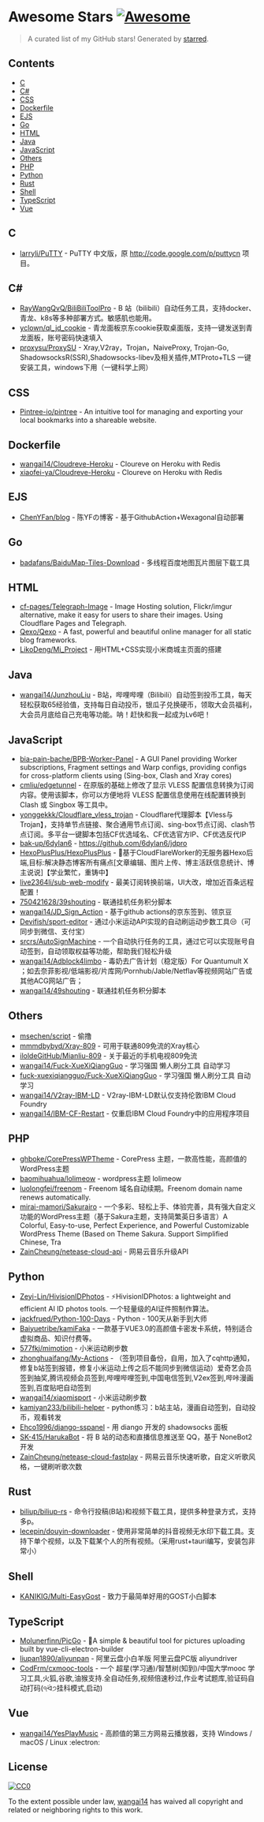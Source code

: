 <!--lint disable awesome-contributing awesome-license awesome-list-item match-punctuation no-repeat-punctuation no-undefined-references awesome-spell-check-->
# Awesome Stars [![Awesome](https://awesome.re/badge.svg)](https://github.com/sindresorhus/awesome)

> A curated list of my GitHub stars! Generated by [starred](https://github.com/maguowei/starred).

## Contents

- [C](#c)
- [C#](#c#)
- [CSS](#css)
- [Dockerfile](#dockerfile)
- [EJS](#ejs)
- [Go](#go)
- [HTML](#html)
- [Java](#java)
- [JavaScript](#javascript)
- [Others](#others)
- [PHP](#php)
- [Python](#python)
- [Rust](#rust)
- [Shell](#shell)
- [TypeScript](#typescript)
- [Vue](#vue)

## C 

- [larryli/PuTTY](https://github.com/larryli/PuTTY) - PuTTY 中文版，原 http://code.google.com/p/puttycn 项目。

## C# # 

- [RayWangQvQ/BiliBiliToolPro](https://github.com/RayWangQvQ/BiliBiliToolPro) - B 站（bilibili）自动任务工具，支持docker、青龙、k8s等多种部署方式。敏感肌也能用。
- [yclown/ql_jd_cookie](https://github.com/yclown/ql_jd_cookie) - 青龙面板京东cookie获取桌面版，支持一键发送到青龙面板，账号密码快速填入
- [proxysu/ProxySU](https://github.com/proxysu/ProxySU) - Xray,V2ray，Trojan，NaiveProxy, Trojan-Go, ShadowsocksR(SSR),Shadowsocks-libev及相关插件,MTProto+TLS 一键安装工具，windows下用（一键科学上网）

## CSS 

- [Pintree-io/pintree](https://github.com/Pintree-io/pintree) - An intuitive tool for managing and exporting your local bookmarks into a shareable website.

## Dockerfile 

- [wangai14/Cloudreve-Heroku](https://github.com/wangai14/Cloudreve-Heroku) - Cloureve on Heroku with Redis
- [xiaofei-ya/Cloudreve-Heroku](https://github.com/xiaofei-ya/Cloudreve-Heroku) - Cloureve on Heroku with Redis

## EJS 

- [ChenYFan/blog](https://github.com/ChenYFan/blog) - 陈YFの博客 - 基于GithubAction+Wexagonal自动部署

## Go 

- [badafans/BaiduMap-Tiles-Download](https://github.com/badafans/BaiduMap-Tiles-Download) - 多线程百度地图瓦片图层下载工具

## HTML 

- [cf-pages/Telegraph-Image](https://github.com/cf-pages/Telegraph-Image) - Image Hosting solution, Flickr/imgur alternative, make it easy for users to share their images. Using Cloudflare Pages and Telegraph.
- [Qexo/Qexo](https://github.com/Qexo/Qexo) - A fast, powerful and beautiful online manager for all static blog frameworks.
- [LikoDeng/Mi_Project](https://github.com/LikoDeng/Mi_Project) - 用HTML+CSS实现小米商城主页面的搭建

## Java 

- [wangai14/JunzhouLiu](https://github.com/wangai14/JunzhouLiu) - B站，哔哩哔哩（Bilibili）自动签到投币工具，每天轻松获取65经验值，支持每日自动投币，银瓜子兑换硬币，领取大会员福利，大会员月底给自己充电等功能。呐！赶快和我一起成为Lv6吧！

## JavaScript 

- [bia-pain-bache/BPB-Worker-Panel](https://github.com/bia-pain-bache/BPB-Worker-Panel) - A GUI Panel providing Worker subscriptions, Fragment settings and Warp configs, providing configs for cross-platform clients using (Sing-box, Clash and Xray cores)
- [cmliu/edgetunnel](https://github.com/cmliu/edgetunnel) - 在原版的基础上修改了显示 VLESS 配置信息转换为订阅内容。使用该脚本，你可以方便地将 VLESS 配置信息使用在线配置转换到 Clash 或 Singbox 等工具中。
- [yonggekkk/Cloudflare_vless_trojan](https://github.com/yonggekkk/Cloudflare_vless_trojan) - Cloudflare代理脚本【Vless与Trojan】，支持单节点链接、聚合通用节点订阅、sing-box节点订阅、clash节点订阅。多平台一键脚本包括CF优选域名、CF优选官方IP、CF优选反代IP
- [bak-up/6dylan6](https://github.com/bak-up/6dylan6) - https://github.com/6dylan6/jdpro
- [HexoPlusPlus/HexoPlusPlus](https://github.com/HexoPlusPlus/HexoPlusPlus) - :gift:基于CloudFlareWorker的无服务器Hexo后端,目标:解决静态博客所有痛点[文章编辑、图片上传、博主活跃信息统计、博主说说]【学业繁忙，重铸中】
- [live2364li/sub-web-modify](https://github.com/live2364li/sub-web-modify) - 最美订阅转换前端，UI大改，增加近百条远程配置！
- [750421628/39shouting](https://github.com/750421628/39shouting) - 联通挂机任务积分脚本
- [wangai14/JD_Sign_Action](https://github.com/wangai14/JD_Sign_Action) - 基于github actions的京东签到、领京豆
- [Devifish/sport-editor](https://github.com/Devifish/sport-editor) - 通过小米运动API实现的自动刷运动步数工具😒（可同步到微信、支付宝）
- [srcrs/AutoSignMachine](https://github.com/srcrs/AutoSignMachine) - 一个自动执行任务的工具，通过它可以实现账号自动签到，自动领取权益等功能，帮助我们轻松升级
- [wangai14/Adblock4limbo](https://github.com/wangai14/Adblock4limbo) - 毒奶去广告计划（稳定版）For Quantumult X ；如去奈菲影视/低端影视/片库网/Pornhub/Jable/Netflav等视频网站广告或其他ACG网站广告；
- [wangai14/49shouting](https://github.com/wangai14/49shouting) - 联通挂机任务积分脚本

## Others 

- [msechen/script](https://github.com/msechen/script) - 偷撸
- [mmmdbybyd/Xray-809](https://github.com/mmmdbybyd/Xray-809) - 可用于联通809免流的Xray核心
- [iloldeGitHub/Mianliu-809](https://github.com/iloldeGitHub/Mianliu-809) - 关于最近的手机电视809免流
- [wangai14/Fuck-XueXiQiangGuo](https://github.com/wangai14/Fuck-XueXiQiangGuo) - 学习强国 懒人刷分工具 自动学习
- [fuck-xuexiqiangguo/Fuck-XueXiQiangGuo](https://github.com/fuck-xuexiqiangguo/Fuck-XueXiQiangGuo) - 学习强国 懒人刷分工具 自动学习
- [wangai14/V2ray-IBM-LD](https://github.com/wangai14/V2ray-IBM-LD) - V2ray-IBM-LD默认仅支持伦敦IBM Cloud Foundry
- [wangai14/IBM-CF-Restart](https://github.com/wangai14/IBM-CF-Restart) - 仅重启IBM Cloud Foundry中的应用程序项目

## PHP 

- [ghboke/CorePressWPTheme](https://github.com/ghboke/CorePressWPTheme) - CorePress 主题，一款高性能，高颜值的WordPress主题
- [baomihuahua/lolimeow](https://github.com/baomihuahua/lolimeow) - wordpress主题 lolimeow
- [luolongfei/freenom](https://github.com/luolongfei/freenom) - Freenom 域名自动续期。Freenom domain name renews automatically.
- [mirai-mamori/Sakurairo](https://github.com/mirai-mamori/Sakurairo) - 一个多彩、轻松上手、体验完善，具有强大自定义功能的WordPress主题（基于Sakura主题，支持简繁英日多语言）A Colorful, Easy-to-use, Perfect Experience, and Powerful Customizable WordPress Theme (Based on Theme Sakura. Support Simplified Chinese, Tra
- [ZainCheung/netease-cloud-api](https://github.com/ZainCheung/netease-cloud-api) - 网易云音乐升级API

## Python 

- [Zeyi-Lin/HivisionIDPhotos](https://github.com/Zeyi-Lin/HivisionIDPhotos) - ⚡️HivisionIDPhotos: a lightweight and efficient AI ID photos tools. 一个轻量级的AI证件照制作算法。
- [jackfrued/Python-100-Days](https://github.com/jackfrued/Python-100-Days) - Python - 100天从新手到大师
- [Baiyuetribe/kamiFaka](https://github.com/Baiyuetribe/kamiFaka) - 一款基于VUE3.0的高颜值卡密发卡系统，特别适合虚拟商品、知识付费等。
- [577fkj/mimotion](https://github.com/577fkj/mimotion) - 小米运动刷步数
- [zhonghuaifang/My-Actions](https://github.com/zhonghuaifang/My-Actions) - （签到项目备份，自用，加入了cqhttp通知，修复b站签到报错，修复小米运动上传之后不能同步到微信运动）爱奇艺会员签到抽奖,腾讯视频会员签到,哔哩哔哩签到,中国电信签到,V2ex签到,哔咔漫画签到,百度贴吧自动签到
- [wangai14/xiaomisport](https://github.com/wangai14/xiaomisport) - 小米运动刷步数
- [kamiyan233/bilibili-helper](https://github.com/kamiyan233/bilibili-helper) - python练习：b站主站，漫画自动签到，自动投币，观看转发
- [Ehco1996/django-sspanel](https://github.com/Ehco1996/django-sspanel) - 用 diango 开发的 shadowsocks 面板
- [SK-415/HarukaBot](https://github.com/SK-415/HarukaBot) - 将 B 站的动态和直播信息推送至 QQ，基于 NoneBot2 开发
- [ZainCheung/netease-cloud-fastplay](https://github.com/ZainCheung/netease-cloud-fastplay) - 网易云音乐快速听歌，自定义听歌风格，一键刷听歌次数

## Rust 

- [biliup/biliup-rs](https://github.com/biliup/biliup-rs) - 命令行投稿(B站)和视频下载工具，提供多种登录方式，支持多p。
- [lecepin/douyin-downloader](https://github.com/lecepin/douyin-downloader) - 使用非常简单的抖音视频无水印下载工具。支持下单个视频，以及下载某个人的所有视频。（采用rust+tauri编写，安装包非常小）

## Shell 

- [KANIKIG/Multi-EasyGost](https://github.com/KANIKIG/Multi-EasyGost) - 致力于最简单好用的GOST小白脚本

## TypeScript 

- [Molunerfinn/PicGo](https://github.com/Molunerfinn/PicGo) - :rocket:A simple & beautiful tool for pictures uploading built by vue-cli-electron-builder
- [liupan1890/aliyunpan](https://github.com/liupan1890/aliyunpan) - 阿里云盘小白羊版  阿里云盘PC版 aliyundriver
- [CodFrm/cxmooc-tools](https://github.com/CodFrm/cxmooc-tools) - 一个 超星(学习通)/智慧树(知到)/中国大学mooc 学习工具,火狐,谷歌,油猴支持.全自动任务,视频倍速秒过,作业考试题库,验证码自动打码(੧ᐛ੭挂科模式,启动)

## Vue 

- [wangai14/YesPlayMusic](https://github.com/wangai14/YesPlayMusic) - 高颜值的第三方网易云播放器，支持 Windows / macOS / Linux :electron:


## License

[![CC0](http://mirrors.creativecommons.org/presskit/buttons/88x31/svg/cc-zero.svg)](https://creativecommons.org/publicdomain/zero/1.0/)

To the extent possible under law, [wangai14](https://github.com/wangai14) has waived all copyright and related or neighboring rights to this work.

